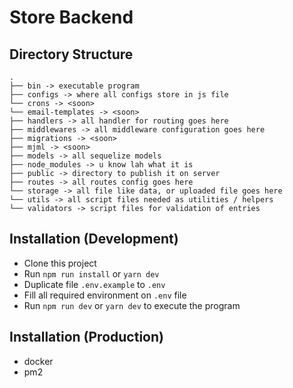 # Store Backend

## Directory Structure
```
.
├── bin -> executable program
├── configs -> where all configs store in js file
└── crons -> <soon>
└── email-templates -> <soon>
├── handlers -> all handler for routing goes here
├── middlewares -> all middleware configuration goes here
├── migrations -> <soon>
├── mjml -> <soon>
├── models -> all sequelize models
├── node_modules -> u know lah what it is
├── public -> directory to publish it on server
├── routes -> all routes config goes here
└── storage -> all file like data, or uploaded file goes here
└── utils -> all script files needed as utilities / helpers
└── validators -> script files for validation of entries
```

## Installation (Development)
- Clone this project
- Run `npm run install` or `yarn dev`
- Duplicate file `.env.example` to `.env`
- Fill all required environment on `.env` file
- Run `npm run dev` or `yarn dev` to execute the program

## Installation (Production)
- docker
- pm2

